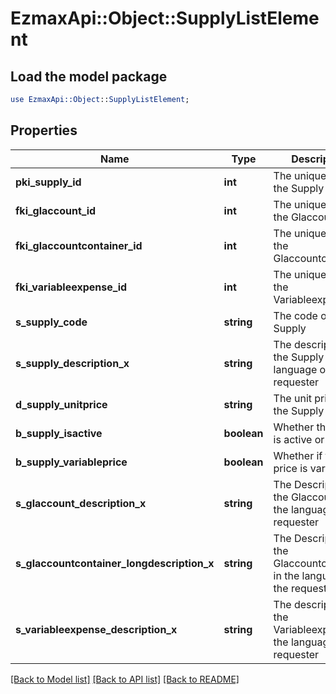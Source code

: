 # EzmaxApi::Object::SupplyListElement

## Load the model package
```perl
use EzmaxApi::Object::SupplyListElement;
```

## Properties
Name | Type | Description | Notes
------------ | ------------- | ------------- | -------------
**pki_supply_id** | **int** | The unique ID of the Supply | 
**fki_glaccount_id** | **int** | The unique ID of the Glaccount | [optional] 
**fki_glaccountcontainer_id** | **int** | The unique ID of the Glaccountcontainer | [optional] 
**fki_variableexpense_id** | **int** | The unique ID of the Variableexpense | 
**s_supply_code** | **string** | The code of the Supply | 
**s_supply_description_x** | **string** | The description of the Supply in the language of the requester | 
**d_supply_unitprice** | **string** | The unit price of the Supply | 
**b_supply_isactive** | **boolean** | Whether the supply is active or not | 
**b_supply_variableprice** | **boolean** | Whether if the price is variable | 
**s_glaccount_description_x** | **string** | The Description for the Glaccount in the language of the requester | [optional] 
**s_glaccountcontainer_longdescription_x** | **string** | The Description for the Glaccountcontainer in the language of the requester | [optional] 
**s_variableexpense_description_x** | **string** | The description of the Variableexpense in the language of the requester | [optional] 

[[Back to Model list]](../README.md#documentation-for-models) [[Back to API list]](../README.md#documentation-for-api-endpoints) [[Back to README]](../README.md)


